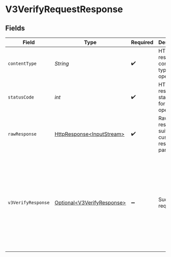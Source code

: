 # V3VerifyRequestResponse


## Fields

| Field                                                                                                                                                                     | Type                                                                                                                                                                      | Required                                                                                                                                                                  | Description                                                                                                                                                               | Example                                                                                                                                                                   |
| ------------------------------------------------------------------------------------------------------------------------------------------------------------------------- | ------------------------------------------------------------------------------------------------------------------------------------------------------------------------- | ------------------------------------------------------------------------------------------------------------------------------------------------------------------------- | ------------------------------------------------------------------------------------------------------------------------------------------------------------------------- | ------------------------------------------------------------------------------------------------------------------------------------------------------------------------- |
| `contentType`                                                                                                                                                             | *String*                                                                                                                                                                  | :heavy_check_mark:                                                                                                                                                        | HTTP response content type for this operation                                                                                                                             |                                                                                                                                                                           |
| `statusCode`                                                                                                                                                              | *int*                                                                                                                                                                     | :heavy_check_mark:                                                                                                                                                        | HTTP response status code for this operation                                                                                                                              |                                                                                                                                                                           |
| `rawResponse`                                                                                                                                                             | [HttpResponse\<InputStream>](https://docs.oracle.com/en/java/javase/11/docs/api/java.net.http/java/net/http/HttpResponse.html)                                            | :heavy_check_mark:                                                                                                                                                        | Raw HTTP response; suitable for custom response parsing                                                                                                                   |                                                                                                                                                                           |
| `v3VerifyResponse`                                                                                                                                                        | [Optional\<V3VerifyResponse>](../../models/components/V3VerifyResponse.md)                                                                                                | :heavy_minus_sign:                                                                                                                                                        | Successful request.                                                                                                                                                       | {<br/>"success": "pending",<br/>"authToken": "eyJhbGciOi...",<br/>"possessionResult": "pending",<br/>"verifyResult": "pending",<br/>"correlationId": "713189b8-5555-4b08-83ba-75d08780aebd"<br/>} |